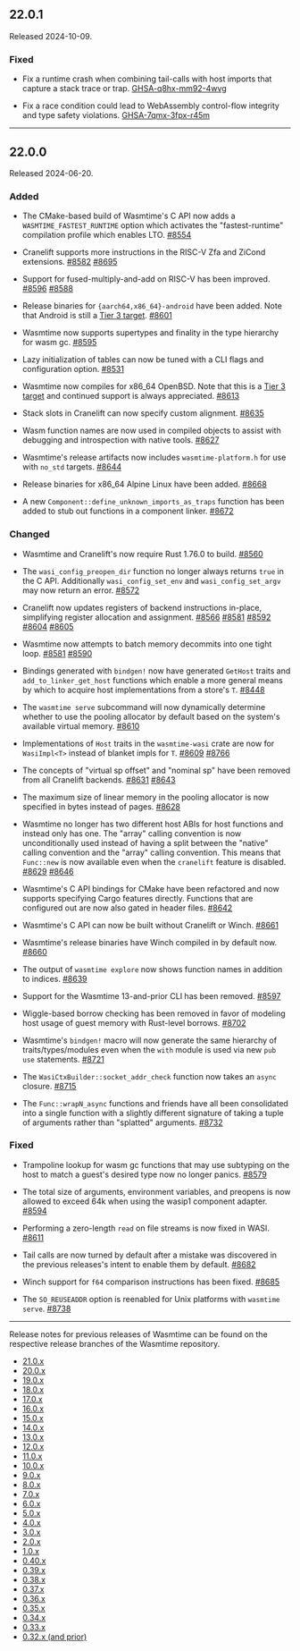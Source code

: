 ## 22.0.1

Released 2024-10-09.

### Fixed

* Fix a runtime crash when combining tail-calls with host imports that capture a
  stack trace or trap.
  [GHSA-q8hx-mm92-4wvg](https://github.com/bytecodealliance/wasmtime/security/advisories/GHSA-q8hx-mm92-4wvg)

* Fix a race condition could lead to WebAssembly control-flow integrity and type
  safety violations.
  [GHSA-7qmx-3fpx-r45m](https://github.com/bytecodealliance/wasmtime/security/advisories/GHSA-7qmx-3fpx-r45m)

--------------------------------------------------------------------------------

## 22.0.0

Released 2024-06-20.

### Added

* The CMake-based build of Wasmtime's C API now adds a
  `WASMTIME_FASTEST_RUNTIME` option which activates the "fastest-runtime"
  compilation profile which enables LTO.
  [#8554](https://github.com/bytecodealliance/wasmtime/pull/8554)

* Cranelift supports more instructions in the RISC-V Zfa and ZiCond extensions.
  [#8582](https://github.com/bytecodealliance/wasmtime/pull/8582)
  [#8695](https://github.com/bytecodealliance/wasmtime/pull/8695)

* Support for fused-multiply-and-add on RISC-V has been improved.
  [#8596](https://github.com/bytecodealliance/wasmtime/pull/8596)
  [#8588](https://github.com/bytecodealliance/wasmtime/pull/8588)

* Release binaries for `{aarch64,x86_64}-android` have been added. Note that
  Android is still a [Tier 3 target][target].
  [#8601](https://github.com/bytecodealliance/wasmtime/pull/8601)

* Wasmtime now supports supertypes and finality in the type hierarchy for wasm
  gc.
  [#8595](https://github.com/bytecodealliance/wasmtime/pull/8595)

* Lazy initialization of tables can now be tuned with a CLI flags and
  configuration option.
  [#8531](https://github.com/bytecodealliance/wasmtime/pull/8531)

* Wasmtime now compiles for x86\_64 OpenBSD. Note that this is a [Tier 3
  target][target] and continued support is always appreciated.
  [#8613](https://github.com/bytecodealliance/wasmtime/pull/8613)

* Stack slots in Cranelift can now specify custom alignment.
  [#8635](https://github.com/bytecodealliance/wasmtime/pull/8635)

* Wasm function names are now used in compiled objects to assist with debugging
  and introspection with native tools.
  [#8627](https://github.com/bytecodealliance/wasmtime/pull/8627)

* Wasmtime's release artifacts now includes `wasmtime-platform.h` for use with
  `no_std` targets.
  [#8644](https://github.com/bytecodealliance/wasmtime/pull/8644)

* Release binaries for x86\_64 Alpine Linux have been added.
  [#8668](https://github.com/bytecodealliance/wasmtime/pull/8668)

* A new `Component::define_unknown_imports_as_traps` function has been added to
  stub out functions in a component linker.
  [#8672](https://github.com/bytecodealliance/wasmtime/pull/8672)

[target]: https://docs.wasmtime.dev/stability-tiers.html

### Changed

* Wasmtime and Cranelift's now require Rust 1.76.0 to build.
  [#8560](https://github.com/bytecodealliance/wasmtime/pull/8560)

* The `wasi_config_preopen_dir` function no longer always returns `true` in the
  C API. Additionally `wasi_config_set_env` and `wasi_config_set_argv` may now
  return an error.
  [#8572](https://github.com/bytecodealliance/wasmtime/pull/8572)

* Cranelift now updates registers of backend instructions in-place, simplifying
  register allocation and assignment.
  [#8566](https://github.com/bytecodealliance/wasmtime/pull/8566)
  [#8581](https://github.com/bytecodealliance/wasmtime/pull/8581)
  [#8592](https://github.com/bytecodealliance/wasmtime/pull/8592)
  [#8604](https://github.com/bytecodealliance/wasmtime/pull/8604)
  [#8605](https://github.com/bytecodealliance/wasmtime/pull/8605)

* Wasmtime now attempts to batch memory decommits into one tight loop.
  [#8581](https://github.com/bytecodealliance/wasmtime/pull/8581)
  [#8590](https://github.com/bytecodealliance/wasmtime/pull/8590)

* Bindings generated with `bindgen!` now have generated `GetHost` traits and
  `add_to_linker_get_host` functions which enable a more general means by which
  to acquire host implementations from a store's `T`.
  [#8448](https://github.com/bytecodealliance/wasmtime/pull/8448)

* The `wasmtime serve` subcommand will now dynamically determine whether to use
  the pooling allocator by default based on the system's available virtual
  memory.
  [#8610](https://github.com/bytecodealliance/wasmtime/pull/8610)

* Implementations of `Host` traits in the `wasmtime-wasi` crate are now for
  `WasiImpl<T>` instead of blanket impls for `T`.
  [#8609](https://github.com/bytecodealliance/wasmtime/pull/8609)
  [#8766](https://github.com/bytecodealliance/wasmtime/pull/8766)

* The concepts of "virtual sp offset" and "nominal sp" have been removed from all
  Cranelift backends.
  [#8631](https://github.com/bytecodealliance/wasmtime/pull/8631)
  [#8643](https://github.com/bytecodealliance/wasmtime/pull/8643)

* The maximum size of linear memory in the pooling allocator is now specified in
  bytes instead of pages.
  [#8628](https://github.com/bytecodealliance/wasmtime/pull/8628)

* Wasmtime no longer has two different host ABIs for host functions and instead
  only has one. The "array" calling convention is now unconditionally used
  instead of having a split between the "native" calling convention and the
  "array" calling convention. This means that `Func::new` is now available even
  when the `cranelift` feature is disabled.
  [#8629](https://github.com/bytecodealliance/wasmtime/pull/8629)
  [#8646](https://github.com/bytecodealliance/wasmtime/pull/8646)

* Wasmtime's C API bindings for CMake have been refactored and now supports
  specifying Cargo features directly. Functions that are configured out are now
  also gated in header files.
  [#8642](https://github.com/bytecodealliance/wasmtime/pull/8642)

* Wasmtime's C API can now be built without Cranelift or Winch.
  [#8661](https://github.com/bytecodealliance/wasmtime/pull/8661)

* Wasmtime's release binaries have Winch compiled in by default now.
  [#8660](https://github.com/bytecodealliance/wasmtime/pull/8660)

* The output of `wasmtime explore` now shows function names in addition to
  indices.
  [#8639](https://github.com/bytecodealliance/wasmtime/pull/8639)

* Support for the Wasmtime 13-and-prior CLI has been removed.
  [#8597](https://github.com/bytecodealliance/wasmtime/pull/8597)

* Wiggle-based borrow checking has been removed in favor of modeling host usage
  of guest memory with Rust-level borrows.
  [#8702](https://github.com/bytecodealliance/wasmtime/pull/8702)

* Wasmtime's `bindgen!` macro will now generate the same hierarchy of
  traits/types/modules even when the `with` module is used via new `pub use`
  statements.
  [#8721](https://github.com/bytecodealliance/wasmtime/pull/8721)

* The `WasiCtxBuilder::socket_addr_check` function now takes an `async` closure.
  [#8715](https://github.com/bytecodealliance/wasmtime/pull/8715)

* The `Func::wrapN_async` functions and friends have all been consolidated into
  a single function with a slightly different signature of taking a tuple of
  arguments rather than "splatted" arguments.
  [#8732](https://github.com/bytecodealliance/wasmtime/pull/8732)

### Fixed

* Trampoline lookup for wasm gc functions that may use subtyping on the host to
  match a guest's desired type now no longer panics.
  [#8579](https://github.com/bytecodealliance/wasmtime/pull/8579)

* The total size of arguments, environment variables, and preopens is now
  allowed to exceed 64k when using the wasip1 component adapter.
  [#8594](https://github.com/bytecodealliance/wasmtime/pull/8594)

* Performing a zero-length `read` on file streams is now fixed in WASI.
  [#8611](https://github.com/bytecodealliance/wasmtime/pull/8611)

* Tail calls are now turned by default after a mistake was discovered in the
  previous releases's intent to enable them by default.
  [#8682](https://github.com/bytecodealliance/wasmtime/pull/8682)

* Winch support for `f64` comparison instructions has been fixed.
  [#8685](https://github.com/bytecodealliance/wasmtime/pull/8685)

* The `SO_REUSEADDR` option is reenabled for Unix platforms with `wasmtime
  serve`.
  [#8738](https://github.com/bytecodealliance/wasmtime/pull/8738)

--------------------------------------------------------------------------------

Release notes for previous releases of Wasmtime can be found on the respective
release branches of the Wasmtime repository.

<!-- ARCHIVE_START -->
* [21.0.x](https://github.com/bytecodealliance/wasmtime/blob/release-21.0.0/RELEASES.md)
* [20.0.x](https://github.com/bytecodealliance/wasmtime/blob/release-20.0.0/RELEASES.md)
* [19.0.x](https://github.com/bytecodealliance/wasmtime/blob/release-19.0.0/RELEASES.md)
* [18.0.x](https://github.com/bytecodealliance/wasmtime/blob/release-18.0.0/RELEASES.md)
* [17.0.x](https://github.com/bytecodealliance/wasmtime/blob/release-17.0.0/RELEASES.md)
* [16.0.x](https://github.com/bytecodealliance/wasmtime/blob/release-16.0.0/RELEASES.md)
* [15.0.x](https://github.com/bytecodealliance/wasmtime/blob/release-15.0.0/RELEASES.md)
* [14.0.x](https://github.com/bytecodealliance/wasmtime/blob/release-14.0.0/RELEASES.md)
* [13.0.x](https://github.com/bytecodealliance/wasmtime/blob/release-13.0.0/RELEASES.md)
* [12.0.x](https://github.com/bytecodealliance/wasmtime/blob/release-12.0.0/RELEASES.md)
* [11.0.x](https://github.com/bytecodealliance/wasmtime/blob/release-11.0.0/RELEASES.md)
* [10.0.x](https://github.com/bytecodealliance/wasmtime/blob/release-10.0.0/RELEASES.md)
* [9.0.x](https://github.com/bytecodealliance/wasmtime/blob/release-9.0.0/RELEASES.md)
* [8.0.x](https://github.com/bytecodealliance/wasmtime/blob/release-8.0.0/RELEASES.md)
* [7.0.x](https://github.com/bytecodealliance/wasmtime/blob/release-7.0.0/RELEASES.md)
* [6.0.x](https://github.com/bytecodealliance/wasmtime/blob/release-6.0.0/RELEASES.md)
* [5.0.x](https://github.com/bytecodealliance/wasmtime/blob/release-5.0.0/RELEASES.md)
* [4.0.x](https://github.com/bytecodealliance/wasmtime/blob/release-4.0.0/RELEASES.md)
* [3.0.x](https://github.com/bytecodealliance/wasmtime/blob/release-3.0.0/RELEASES.md)
* [2.0.x](https://github.com/bytecodealliance/wasmtime/blob/release-2.0.0/RELEASES.md)
* [1.0.x](https://github.com/bytecodealliance/wasmtime/blob/release-1.0.0/RELEASES.md)
* [0.40.x](https://github.com/bytecodealliance/wasmtime/blob/release-0.40.0/RELEASES.md)
* [0.39.x](https://github.com/bytecodealliance/wasmtime/blob/release-0.39.0/RELEASES.md)
* [0.38.x](https://github.com/bytecodealliance/wasmtime/blob/release-0.38.0/RELEASES.md)
* [0.37.x](https://github.com/bytecodealliance/wasmtime/blob/release-0.37.0/RELEASES.md)
* [0.36.x](https://github.com/bytecodealliance/wasmtime/blob/release-0.36.0/RELEASES.md)
* [0.35.x](https://github.com/bytecodealliance/wasmtime/blob/release-0.35.0/RELEASES.md)
* [0.34.x](https://github.com/bytecodealliance/wasmtime/blob/release-0.34.0/RELEASES.md)
* [0.33.x](https://github.com/bytecodealliance/wasmtime/blob/release-0.33.0/RELEASES.md)
* [0.32.x (and prior)](https://github.com/bytecodealliance/wasmtime/blob/release-0.32.0/RELEASES.md)
